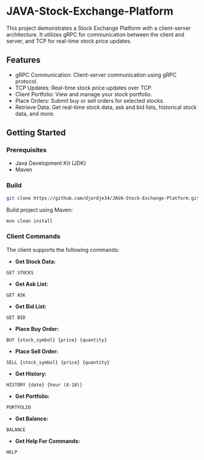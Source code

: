# JAVA-Stock-Exchange-Platform
This project demonstrates a Stock Exchange Platform with a client-server architecture. It utilizes gRPC for communication between the client and server, and TCP for real-time stock price updates.

## Features

* gRPC Communication: Client-server communication using gRPC protocol.
* TCP Updates: Real-time stock price updates over TCP.
* Client Portfolio: View and manage your stock portfolio.
* Place Orders: Submit buy or sell orders for selected stocks.
* Retrieve Data: Get real-time stock data, ask and bid lists, historical stock data, and more.

## Getting Started

### Prerequisites

* Java Development Kit (JDK)
* Maven

### Build

```bash
git clone https://github.com/djordje34/JAVA-Stock-Exchange-Platform.git
```

Build project using Maven:
```bash
mvn clean install
```

### Client Commands

The client supports the following commands:

- **Get Stock Data:**
```
GET STOCKS
```
- **Get Ask List:**
```
GET ASK
```
- **Get Bid List:**
```
GET BID
```
- **Place Buy Order:**
```
BUY {stock_symbol} {price} {quantity}
```
- **Place Sell Order:**
```
SELL {stock_symbol} {price} {quantity}
```
- **Get History:**
```
HISTORY {date} {hour (8-18)}
```
- **Get Portfolio:**
```
PORTFOLIO
```
- **Get Balance:**
```
BALANCE
```
- **Get Help For Commands:**
```
HELP
```
